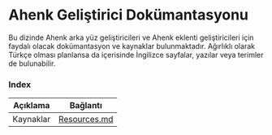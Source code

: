 # Ahenk Geliştirici Dokümantasyonu

Bu dizinde Ahenk arka yüz geliştiricileri ve Ahenk eklenti geliştiricileri için faydalı olacak dokümantasyon ve kaynaklar bulunmaktadır. Ağırlıklı olarak Türkçe olması planlansa da içerisinde İngilizce sayfalar, yazılar veya terimler de bulunabilir.

<!-- TODO Geliştirici Dokümantasyonuna aynı zamanda https://docs.liderahenk.org/ahenk/dev adersinden de ulaşabilirsiniz. -->

### Index
| Açıklama  | Bağlantı | 
| --------  | -------- |
| Kaynaklar | [Resources.md](Resources.md) |